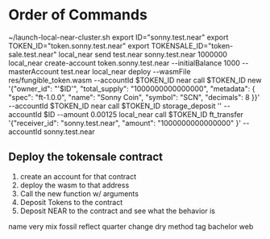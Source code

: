 # Order of Commands 
~/launch-local-near-cluster.sh
export ID="sonny.test.near"
export TOKEN_ID="token.sonny.test.near"
export TOKENSALE_ID="token-sale.test.near"
local_near send test.near sonny.test.near 1000000
local_near create-account token.sonny.test.near --initialBalance 1000 --masterAccount test.near
local_near deploy --wasmFile res/fungible_token.wasm --accountId $TOKEN_ID
near call $TOKEN_ID new '{"owner_id": "'$ID'", "total_supply": "1000000000000000", "metadata": { "spec": "ft-1.0.0", "name": "Sonny Coin", "symbol": "SCN", "decimals": 8 }}' --accountId $TOKEN_ID
near call $TOKEN_ID storage_deposit '' --accountId $ID --amount 0.00125
local_near call $TOKEN_ID ft_transfer '{"receiver_id": "sonny.test.near", "amount": "1000000000000000" }' --accountId sonny.test.near
## Deploy the tokensale contract
1. create an account for that contract
2. deploy the wasm to that address
3. Call the new function w/ arguments
4. Deposit Tokens to the contract
5. Deposit NEAR to the contract and see what the behavior is 

name very mix fossil reflect quarter change dry method tag bachelor web